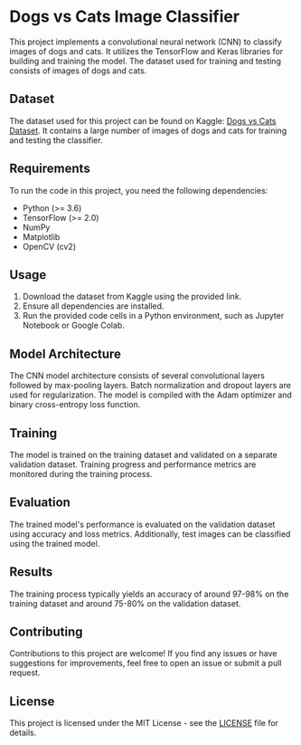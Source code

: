 # Dogs vs Cats Image Classifier

This project implements a convolutional neural network (CNN) to classify images of dogs and cats. It utilizes the TensorFlow and Keras libraries for building and training the model. The dataset used for training and testing consists of images of dogs and cats.

## Dataset

The dataset used for this project can be found on Kaggle: [Dogs vs Cats Dataset](https://www.kaggle.com/datasets/salader/dogs-vs-cats). It contains a large number of images of dogs and cats for training and testing the classifier.

## Requirements

To run the code in this project, you need the following dependencies:

- Python (>= 3.6)
- TensorFlow (>= 2.0)
- NumPy
- Matplotlib
- OpenCV (cv2)

## Usage

1. Download the dataset from Kaggle using the provided link.
2. Ensure all dependencies are installed.
3. Run the provided code cells in a Python environment, such as Jupyter Notebook or Google Colab.

## Model Architecture

The CNN model architecture consists of several convolutional layers followed by max-pooling layers. Batch normalization and dropout layers are used for regularization. The model is compiled with the Adam optimizer and binary cross-entropy loss function.

## Training

The model is trained on the training dataset and validated on a separate validation dataset. Training progress and performance metrics are monitored during the training process.

## Evaluation

The trained model's performance is evaluated on the validation dataset using accuracy and loss metrics. Additionally, test images can be classified using the trained model.

## Results

The training process typically yields an accuracy of around 97-98% on the training dataset and around 75-80% on the validation dataset.

## Contributing

Contributions to this project are welcome! If you find any issues or have suggestions for improvements, feel free to open an issue or submit a pull request.

## License

This project is licensed under the MIT License - see the [LICENSE](LICENSE) file for details.
